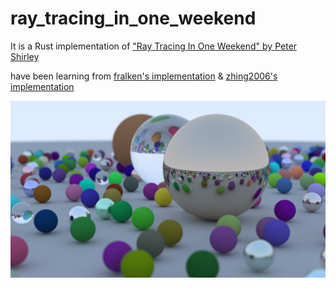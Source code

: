 # ray_tracing_in_one_weekend
It is a Rust implementation of ["Ray Tracing In One Weekend" by Peter Shirley](https://raytracing.github.io/books/RayTracingInOneWeekend.html)

have been learning from [fralken's implementation](https://github.com/fralken/ray-tracing-in-one-weekend) & [zhing2006's implementation](https://github.com/zhing2006/Ray-Tracing-in-One-Weekend-CN)

![](./image_new.png)
